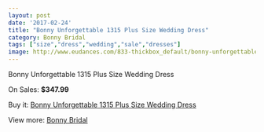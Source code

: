 ```yaml
---
layout: post
date: '2017-02-24'
title: "Bonny Unforgettable 1315 Plus Size Wedding Dress"
category: Bonny Bridal
tags: ["size","dress","wedding","sale","dresses"]
image: http://www.eudances.com/833-thickbox_default/bonny-unforgettable-1315-plus-size-wedding-dress.jpg
---
```

Bonny Unforgettable 1315 Plus Size Wedding Dress

On Sales: **$347.99**
<a href="https://www.eudances.com/en/bonny-bridal/284-bonny-unforgettable-1315-plus-size-wedding-dress.html"><amp-img layout="responsive" width="600" height="600" src="//www.eudances.com/833-thickbox_default/bonny-unforgettable-1315-plus-size-wedding-dress.jpg" alt="Bonny Unforgettable 1315 Plus Size Wedding Dress 0" /></a>
<a href="https://www.eudances.com/en/bonny-bridal/284-bonny-unforgettable-1315-plus-size-wedding-dress.html"><amp-img layout="responsive" width="600" height="600" src="//www.eudances.com/834-thickbox_default/bonny-unforgettable-1315-plus-size-wedding-dress.jpg" alt="Bonny Unforgettable 1315 Plus Size Wedding Dress 1" /></a>

Buy it: [Bonny Unforgettable 1315 Plus Size Wedding Dress](https://www.eudances.com/en/bonny-bridal/284-bonny-unforgettable-1315-plus-size-wedding-dress.html "Bonny Unforgettable 1315 Plus Size Wedding Dress")

View more: [Bonny Bridal](https://www.eudances.com/en/3-bonny-bridal "Bonny Bridal")